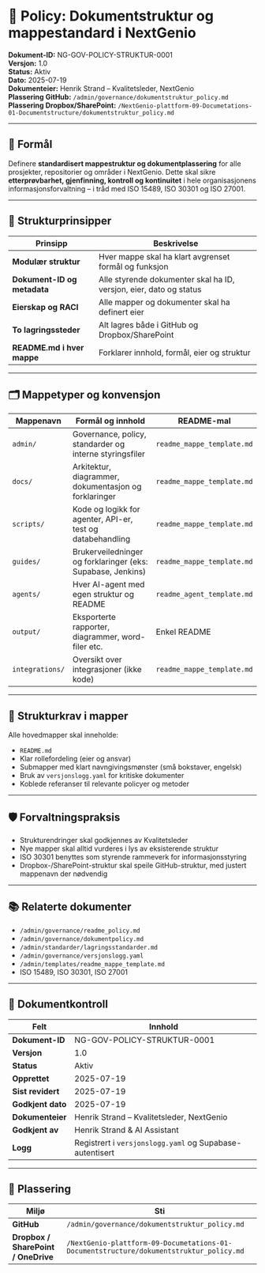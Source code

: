 # 📘 Policy: Dokumentstruktur og mappestandard i NextGenio

**Dokument-ID:** NG-GOV-POLICY-STRUKTUR-0001  
**Versjon:** 1.0  
**Status:** Aktiv  
**Dato:** 2025-07-19  
**Dokumenteier:** Henrik Strand – Kvalitetsleder, NextGenio  
**Plassering GitHub:** `/admin/governance/dokumentstruktur_policy.md`  
**Plassering Dropbox/SharePoint:** `/NextGenio-plattform-09-Documetations-01-Documentstructure/dokumentstruktur_policy.md`  

---

## 🎯 Formål

Definere **standardisert mappestruktur og dokumentplassering** for alle prosjekter, repositorier og områder i NextGenio. Dette skal sikre **etterprøvbarhet, gjenfinning, kontroll og kontinuitet** i hele organisasjonens informasjonsforvaltning – i tråd med ISO 15489, ISO 30301 og ISO 27001.

---

## 📁 Strukturprinsipper

| Prinsipp | Beskrivelse |
|---------|-------------|
| **Modulær struktur** | Hver mappe skal ha klart avgrenset formål og funksjon |
| **Dokument-ID og metadata** | Alle styrende dokumenter skal ha ID, versjon, eier, dato og status |
| **Eierskap og RACI** | Alle mapper og dokumenter skal ha definert eier |
| **To lagringssteder** | Alt lagres både i GitHub og Dropbox/SharePoint |
| **README.md i hver mappe** | Forklarer innhold, formål, eier og struktur |

---

## 🗂️ Mappetyper og konvensjon

| Mappenavn | Formål og innhold | README-mal |
|-----------|-------------------|------------|
| `admin/` | Governance, policy, standarder og interne styringsfiler | `readme_mappe_template.md` |
| `docs/` | Arkitektur, diagrammer, dokumentasjon og forklaringer | `readme_mappe_template.md` |
| `scripts/` | Kode og logikk for agenter, API-er, test og databehandling | `readme_mappe_template.md` |
| `guides/` | Brukerveiledninger og forklaringer (eks: Supabase, Jenkins) | `readme_mappe_template.md` |
| `agents/` | Hver AI-agent med egen struktur og README | `readme_agent_template.md` |
| `output/` | Eksporterte rapporter, diagrammer, word-filer etc. | Enkel README |
| `integrations/` | Oversikt over integrasjoner (ikke kode) | `readme_mappe_template.md` |

---

## 🧱 Strukturkrav i mapper

Alle hovedmapper skal inneholde:

- `README.md`
- Klar rollefordeling (eier og ansvar)
- Submapper med klart navngivingsmønster (små bokstaver, engelsk)
- Bruk av `versjonslogg.yaml` for kritiske dokumenter
- Koblede referanser til relevante policyer og metoder

---

## 🛡️ Forvaltningspraksis

- Strukturendringer skal godkjennes av Kvalitetsleder
- Nye mapper skal alltid vurderes i lys av eksisterende struktur
- ISO 30301 benyttes som styrende rammeverk for informasjonsstyring
- Dropbox-/SharePoint-struktur skal speile GitHub-struktur, med justert mappenavn der nødvendig

---

## 📚 Relaterte dokumenter

- `/admin/governance/readme_policy.md`  
- `/admin/governance/dokumentpolicy.md`  
- `/admin/standarder/lagringsstandarder.md`  
- `/admin/governance/versjonslogg.yaml`  
- `/admin/templates/readme_mappe_template.md`  
- ISO 15489, ISO 30301, ISO 27001

---

## 📄 Dokumentkontroll

| Felt | Innhold |
|------|---------|
| **Dokument-ID** | NG-GOV-POLICY-STRUKTUR-0001 |
| **Versjon** | 1.0 |
| **Status** | Aktiv |
| **Opprettet** | 2025-07-19 |
| **Sist revidert** | 2025-07-19 |
| **Godkjent dato** | 2025-07-19 |
| **Dokumenteier** | Henrik Strand – Kvalitetsleder, NextGenio |
| **Godkjent av** | Henrik Strand & AI Assistant |
| **Logg** | Registrert i `versjonslogg.yaml` og Supabase-autentisert |

---

## 📂 Plassering

| Miljø | Sti |
|-------|-----|
| **GitHub** | `/admin/governance/dokumentstruktur_policy.md` |
| **Dropbox / SharePoint / OneDrive** | `/NextGenio-plattform-09-Documetations-01-Documentstructure/dokumentstruktur_policy.md` |
